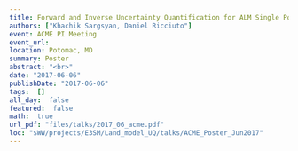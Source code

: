 ```yaml
---
title: Forward and Inverse Uncertainty Quantification for ALM Single Point Model
authors: ["Khachik Sargsyan, Daniel Ricciuto"]
event: ACME PI Meeting
event_url: 
location: Potomac, MD
summary: Poster
abstract: "<br>"
date: "2017-06-06"
publishDate: "2017-06-06"
tags:  []
all_day:  false
featured:  false
math:  true
url_pdf: "files/talks/2017_06_acme.pdf"
loc: "$WW/projects/E3SM/Land_model_UQ/talks/ACME_Poster_Jun2017"
---
```

